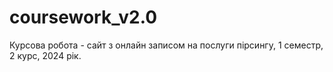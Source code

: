 # coursework_v2.0
Курсова робота - сайт з онлайн записом на послуги пірсингу, 1 семестр, 2 курс, 2024 рік.
